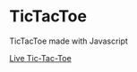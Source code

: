 # TicTacToe

TicTacToe made with Javascript

[Live Tic-Tac-Toe](https://htmlpreview.github.io/?https://github.com/Ana2011/TicTacToe/blob/master/index.html)

